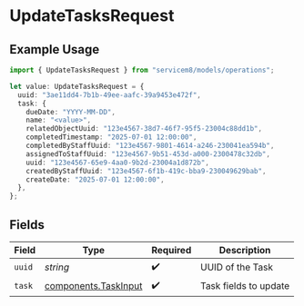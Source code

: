 # UpdateTasksRequest

## Example Usage

```typescript
import { UpdateTasksRequest } from "servicem8/models/operations";

let value: UpdateTasksRequest = {
  uuid: "3ae11dd4-7b1b-49ee-aafc-39a9453e472f",
  task: {
    dueDate: "YYYY-MM-DD",
    name: "<value>",
    relatedObjectUuid: "123e4567-38d7-46f7-95f5-23004c88dd1b",
    completedTimestamp: "2025-07-01 12:00:00",
    completedByStaffUuid: "123e4567-9801-4614-a246-230041ea594b",
    assignedToStaffUuid: "123e4567-9b51-453d-a000-2300478c32db",
    uuid: "123e4567-65e9-4aa0-9b2d-23004a1d872b",
    createdByStaffUuid: "123e4567-6f1b-419c-bba9-230049629bab",
    createDate: "2025-07-01 12:00:00",
  },
};
```

## Fields

| Field                                                        | Type                                                         | Required                                                     | Description                                                  |
| ------------------------------------------------------------ | ------------------------------------------------------------ | ------------------------------------------------------------ | ------------------------------------------------------------ |
| `uuid`                                                       | *string*                                                     | :heavy_check_mark:                                           | UUID of the Task                                             |
| `task`                                                       | [components.TaskInput](../../models/components/taskinput.md) | :heavy_check_mark:                                           | Task fields to update                                        |